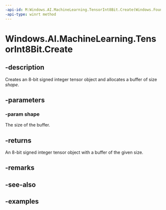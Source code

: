 ```yaml
---
-api-id: M:Windows.AI.MachineLearning.TensorInt8Bit.Create(Windows.Foundation.Collections.IIterable{System.Int64})
-api-type: winrt method
---
```


<!-- Method syntax.
public TensorInt8Bit TensorInt8Bit.Create(IIterable<Int64> shape)
-->

# Windows.AI.MachineLearning.TensorInt8Bit.Create

## -description
Creates an 8-bit signed integer tensor object and allocates a buffer of size *shape*.

## -parameters
### -param shape
The size of the buffer.

## -returns
An 8-bit signed integer tensor object with a buffer of the given size.

## -remarks

## -see-also

## -examples
